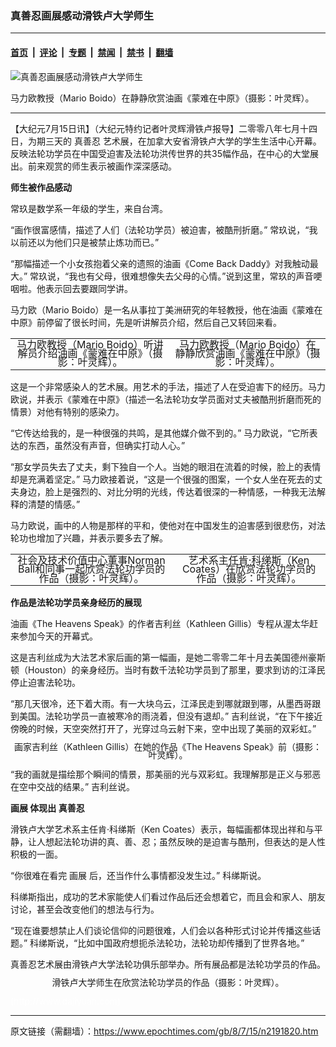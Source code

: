 ### 真善忍画展感动滑铁卢大学师生

---

#### [首页](../../../..?n2191820) &nbsp;|&nbsp; [评论](../../../../../epoch-comment?n2191820) &nbsp;|&nbsp; [专题](../../../../../epoch-special?n2191820) &nbsp;|&nbsp; [禁闻](../../../../../epoch-news?n2191820) &nbsp;|&nbsp; [禁书](../../../../../books?n2191820) &nbsp;|&nbsp; [翻墙](https://github.com/gfw-breaker/nogfw/blob/master/README.md?n2191820)


<div><img alt="真善忍画展感动滑铁卢大学师生" class="attachment-djy_600_400 size-djy_600_400 wp-post-image" src="https://i.epochtimes.com/assets/uploads/2008/07/807142232021814-600x400.jpg"/>
<div class="caption">
 <p>
  马力欧教授（Mario Boido）在静静欣赏油画《蒙难在中原》（摄影：叶灵辉）。
 </p>
</div></div><hr/><div class="post_content" id="artbody" itemprop="articleBody">
 <!-- article content begin -->
 <p>
  【大纪元7月15日讯】（大纪元特约记者叶灵辉滑铁卢报导】二零零八年七月十四日，为期三天的
  <ok href="https://www.epochtimes.com/gb/tag/%E7%9C%9F%E5%96%84%E5%BF%8D.html">
   真善忍
  </ok>
  艺术展，在加拿大安省滑铁卢大学的学生生活中心开幕。反映法轮功学员在中国受迫害及法轮功洪传世界的共35幅作品，在中心的大堂展出。前来观赏的师生表示被画作深深感动。
 </p>
 <p>
  <p>
   <b>
    师生被作品感动
   </b>
  </p>
  <p>
   常玖是数学系一年级的学生，来自台湾。
  </p>
  <p>
   “画作很富感情，描述了人们（法轮功学员）被迫害，被酷刑折磨。” 常玖说，“我以前还以为他们只是被禁止炼功而已。”
  </p>
  <p>
   “那幅描述一个小女孩抱着父亲的遗照的油画《Come Back Daddy》对我触动最大。” 常玖说，“我也有父母，很难想像失去父母的心情。”说到这里，常玖的声音哽咽啦。他表示回去要跟同学讲。
  </p>
  <p>
   马力欧（Mario Boido）是一名从事拉丁美洲研究的年轻教授，他在油画《蒙难在中原》前停留了很长时间，先是听讲解员介绍，然后自己又转回来看。
  </p>
  <p>
   <!--image v 1.0-->
  </p>
  <table align="center" border="0">
   <tr valign="top">
    <td>
     <div style="line-height: 90%; text-align: center;">
      <ok href=" https://i.epochtimes.com/assets/uploads/2012/02/807142232011814-600x425.jpg" rel="noreferrer noopener" target="_blank">
       <img alt="" class="size-large wp-image-7304766" src="https://i.epochtimes.com/assets/uploads/2012/02/807142232011814-600x425.jpg" title=""/>
      </ok>
      <br/>
      <span class="bn12">
       马力欧教授（Mario Boido）听讲解员介绍油画《蒙难在中原》（摄影：叶灵辉）。
      </span>
     </div>
    </td>
    <td>
     <div style="line-height: 90%; text-align: center;">
      <ok href=" https://i.epochtimes.com/assets/uploads/2012/02/807142232021814-600x439.jpg" rel="noreferrer noopener" target="_blank">
       <img alt="" class="size-large wp-image-7304770" src="https://i.epochtimes.com/assets/uploads/2012/02/807142232021814-600x439.jpg" title=""/>
      </ok>
      <br/>
      <span class="bn12">
       马力欧教授（Mario Boido）在静静欣赏油画《蒙难在中原》（摄影：叶灵辉）。
      </span>
     </div>
    </td>
   </tr>
  </table>
  <p>
   <!-- -->
  </p>
  <p>
   这是一个非常感染人的艺术展。用艺术的手法，描述了人在受迫害下的经历。马力欧说，并表示《蒙难在中原》（描述一名法轮功女学员面对丈夫被酷刑折磨而死的情景）对他有特别的感染力。
  </p>
  <p>
   “它传达给我的，是一种很强的共鸣，是其他媒介做不到的。” 马力欧说，“它所表达的东西，虽然没有声音，但确实打动人心。”
  </p>
  <p>
   “那女学员失去了丈夫，剩下独自一个人。当她的眼泪在流着的时候，脸上的表情却是充满着坚定。” 马力欧接着说，“这是一个很强的图案，一个女人坐在死去的丈夫身边，脸上是强烈的、对比分明的光线，传达着很深的一种情感，一种我无法解释的清楚的情感。”
  </p>
  <p>
   马力欧说，画中的人物是那样的平和，使他对在中国发生的迫害感到很悲伤，对法轮功也增加了兴趣，并表示要多去了解。
  </p>
  <p>
   <!--image v 1.0-->
  </p>
  <table align="center" border="0">
   <tr valign="top">
    <td>
     <div style="line-height: 90%; text-align: center;">
      <ok href=" https://i.epochtimes.com/assets/uploads/2012/02/807142232031814-600x404.jpg" rel="noreferrer noopener" target="_blank">
       <img alt="" class="size-large wp-image-7304774" src="https://i.epochtimes.com/assets/uploads/2012/02/807142232031814-600x404.jpg" title=""/>
      </ok>
      <br/>
      <span class="bn12">
       社会及技术价值中心董事Norman Ball和同事一起欣赏法轮功学员的作品（摄影：叶灵辉）。
      </span>
     </div>
    </td>
    <td>
     <div style="line-height: 90%; text-align: center;">
      <ok href=" https://i.epochtimes.com/assets/uploads/2012/02/807142232041814-600x389.jpg" rel="noreferrer noopener" target="_blank">
       <img alt="" class="size-large wp-image-7304779" src="https://i.epochtimes.com/assets/uploads/2012/02/807142232041814-600x389.jpg" title=""/>
      </ok>
      <br/>
      <span class="bn12">
       艺术系主任肯‧科绨斯（Ken Coates）在欣赏法轮功学员的作品（摄影：叶灵辉）。
      </span>
     </div>
    </td>
   </tr>
  </table>
  <p>
   <!-- -->
  </p>
  <p>
   <p>
    <b>
     作品是法轮功学员亲身经历的展现
    </b>
   </p>
   <p>
    油画《The Heavens Speak》的作者吉利丝（Kathleen Gillis）专程从渥太华赶来参加今天的开幕式。
   </p>
   <p>
    这是吉利丝成为大法艺术家后画的第一幅画，是她二零零二年十月去美国德州豪斯顿（Houston）的亲身经历。当时有数千法轮功学员到了那里，要求到访的江泽民停止迫害法轮功。
   </p>
   <p>
    “那几天很冷，还下着大雨。有一大块乌云，江泽民走到哪就跟到哪，从墨西哥跟到美国。法轮功学员一直被寒冷的雨浇着，但没有退却。” 吉利丝说，“在下午接近傍晚的时候，天空突然打开了，光穿过乌云射下来，空中出现了美丽的双彩虹。”
   </p>
   <p>
    <!--image v 1.0-->
   </p>
   <div style="line-height: 90%; text-align: center;">
    <ok href=" https://i.epochtimes.com/assets/uploads/2012/02/807142232051814-600x419.jpg" rel="noreferrer noopener" target="_blank">
     <img alt="" class="size-large wp-image-7304785" src="https://i.epochtimes.com/assets/uploads/2012/02/807142232051814-600x419.jpg" title=""/>
    </ok>
    <br/>
    <span class="bn12">
     画家吉利丝（Kathleen Gillis）在她的作品《The Heavens Speak》前（摄影：叶灵辉）。
    </span>
   </div>
   <p>
    <!-- -->
   </p>
   <p>
    “我的画就是描绘那个瞬间的情景，那美丽的光与双彩虹。我理解那是正义与邪恶在空中交战的结果。” 吉利丝说。
   </p>
   <p>
    <p>
     <b>
      <ok href="https://www.epochtimes.com/gb/tag/%E7%94%BB%E5%B1%95.html">
       画展
      </ok>
      体现出
      <ok href="https://www.epochtimes.com/gb/tag/%E7%9C%9F%E5%96%84%E5%BF%8D.html">
       真善忍
      </ok>
     </b>
    </p>
    <p>
     滑铁卢大学艺术系主任肯‧科绨斯（Ken Coates）表示，每幅画都体现出祥和与平静，让人想起法轮功讲的真、善、忍；虽然反映的是迫害与酷刑，但表达的是人性积极的一面。
    </p>
    <p>
     “你很难在看完
     <ok href="https://www.epochtimes.com/gb/tag/%E7%94%BB%E5%B1%95.html">
      画展
     </ok>
     后，还当作什么事情都没发生过。” 科绨斯说。
    </p>
    <p>
     科绨斯指出，成功的艺术家能使人们看过作品后还会想着它，而且会和家人、朋友讨论，甚至会改变他们的想法与行为。
    </p>
    <p>
     “现在谁要想禁止人们谈论信仰的问题很难，人们会以各种形式讨论并传播这些话题。” 科绨斯说，“比如中国政府想扼杀法轮功，法轮功却传播到了世界各地。”
    </p>
    <p>
     真善忍艺术展由滑铁卢大学法轮功俱乐部举办。所有展品都是法轮功学员的作品。
    </p>
    <p>
     <!--image v 1.0-->
    </p>
    <div style="line-height: 90%; text-align: center;">
     <ok href=" https://i.epochtimes.com/assets/uploads/2012/02/807142234411814-600x399.jpg" rel="noreferrer noopener" target="_blank">
      <img alt="" class="size-large wp-image-7304790" src="https://i.epochtimes.com/assets/uploads/2012/02/807142234411814-600x399.jpg" title=""/>
     </ok>
     <br/>
     <span class="bn12">
      滑铁卢大学师生在欣赏法轮功学员的作品（摄影：叶灵辉）。
     </span>
    </div>
    <p>
     <!-- -->
    </p>
    <p>
     <p>
      <font color="#ffffff">
       (http://www.dajiyuan.com)
      </font>
     </p>
     <!-- article content end -->
     <div id="below_article_ad">
     </div>
    </p>
   </p>
  </p>
 </p>
</div>


---

原文链接（需翻墙）：https://www.epochtimes.com/gb/8/7/15/n2191820.htm